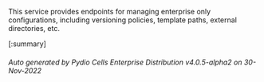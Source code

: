 






This service provides endpoints for managing enterprise only configurations, including versioning policies, template paths, external directories, etc.

[:summary]

###### Auto generated by Pydio Cells Enterprise Distribution v4.0.5-alpha2 on 30-Nov-2022
